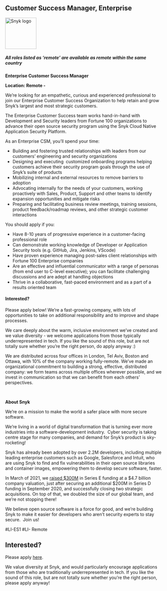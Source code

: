 Customer Success Manager, Enterprise 
---

<img src="https://res.cloudinary.com/snyk/image/upload/v1537345894/press-kit/brand/logo-black.png" width="100" alt="Snyk logo" />

<h5><strong><em>All roles listed as ‘remote’ are available as remote within the same country</em></strong></h5>
<p><strong>Enterprise Customer Success Manager</strong></p>
<p><strong>Location: Remote -&nbsp;</strong></p>
<p><span style="font-weight: 400;">We’re looking for an empathetic, curious and experienced professional to join our Enterprise Customer Success Organization to help retain and grow Snyk’s largest and most strategic customers.&nbsp;</span></p>
<p><span style="font-weight: 400;">The Enterprise Customer Success team works hand-in-hand with Development and Security leaders from Fortune 100 organizations to advance their open source security program using the Snyk Cloud Native Application Security Platform.</span></p>
<p><span style="font-weight: 400;">As an Enterprise CSM, you’ll spend your time:</span></p>
<ul>
<li style="font-weight: 400;"><span style="font-weight: 400;">Building and fostering trusted relationships with leaders from our customers’ engineering and security organizations</span></li>
<li style="font-weight: 400;"><span style="font-weight: 400;">Designing and executing&nbsp; customized onboarding programs helping customers achieve their security program goals through the use of Snyk’s suite of products</span></li>
<li style="font-weight: 400;"><span style="font-weight: 400;">Mobilizing internal and external resources to remove barriers to adoption</span></li>
<li style="font-weight: 400;"><span style="font-weight: 400;">Advocating internally for the needs of your customers, working proactively with Sales, Product, Support and other teams to identify expansion opportunities and mitigate risks</span></li>
<li style="font-weight: 400;"><span style="font-weight: 400;">Preparing and facilitating business review meetings, training sessions, product feedback/roadmap reviews, and other strategic customer interactions</span></li>
</ul>
<p><span style="font-weight: 400;">You should apply if you:</span></p>
<ul>
<li style="font-weight: 400;"><span style="font-weight: 400;">Have 8-10 years of progressive experience in a customer-facing professional role</span></li>
<li style="font-weight: 400;"><span style="font-weight: 400;">Can demonstrate working knowledge of Developer or Application Security tools (e.g. GitHub, Jira, Jenkins, VScode)</span></li>
<li style="font-weight: 400;"><span style="font-weight: 400;">Have proven experience managing post-sales client relationships with Fortune 100 Enterprise companies</span></li>
<li style="font-weight: 400;"><span style="font-weight: 400;">Are an effective and influential communicator with a range of personas (from end user to C-level executive); you can facilitate challenging discussions and are adept at handling objections</span></li>
<li style="font-weight: 400;"><span style="font-weight: 400;">Thrive in a collaborative, fast-paced environment and as a part of a results oriented team</span></li>
</ul>
<h4><strong>Interested?</strong></h4>
<p><span style="font-weight: 400;">Please apply below! We’re a fast-growing company, with lots of opportunities to take on additional responsibility and to improve and shape processes.&nbsp;</span></p>
<p><span style="font-weight: 400;">We care deeply about the warm, inclusive environment we’ve created and we value diversity - we welcome applications from those typically underrepresented in tech. If you like the sound of this role, but are not totally sure whether you’re the right person, do apply anyway :)</span></p>
<p><span style="font-weight: 400;">We are distributed across four offices in London, Tel Aviv, Boston and Ottawa, with 10% of the company working fully-remote. We’ve made an organizational commitment to building a strong, effective, distributed company: we form teams across multiple offices wherever possible, and we invest in communication so that we can benefit from each others’ perspectives.</span></p>
<p>&nbsp;</p>
<p class="p1"><span class="s1"><strong>About Snyk</strong></span></p>
<p><span style="font-weight: 400;">We’re on a mission to make the world a safer place with more secure software.</span></p>
<p><span style="font-weight: 400;">We’re living in a world of digital transformation that is turning ever more industries into a software-development industry.&nbsp; Cyber security is taking centre stage for many companies, and demand for Snyk’s product is sky-rocketing!&nbsp;&nbsp;</span></p>
<p><span style="font-weight: 400;">Snyk has already been adopted by over 2.2M developers, including multiple leading enterprise customers such as Google, Salesforce and Intuit, who are using Snyk to find and fix vulnerabilities in their open source libraries and container images, empowering them to develop secure software, faster.</span></p>
<p><span style="font-weight: 400;">In March of 2021, we <a href="https://snyk.io/news/snyk-advances-developer-first-security-with-series-e-investment/" target="_blank">raised $300M</a> in Series E funding at a $4.7 billion company valuation, just after securing an additional $200M in Series D funding in September 2020, and successfully closing two strategic acquisitions. On top of that, we doubled the size of our global team, and we’re not stopping there!&nbsp;&nbsp;</span></p>
<p><span style="font-weight: 400;">We believe open source software is a force for good, and we’re building Snyk to make it easier for developers who aren’t security experts to stay secure.&nbsp; Join us!</span></p>
<p><span style="font-weight: 400;">#LI-ES1 #LI- Remote</span></p>

Interested?
---

Please apply [here](https://boards.greenhouse.io/snyk/jobs/4353398002#app).

We value diversity at Snyk, and would particularly encourage applications from those who are traditionally underrepresented in tech.
If you like the sound of this role, but are not totally sure whether you’re the right person, please apply anyway!
